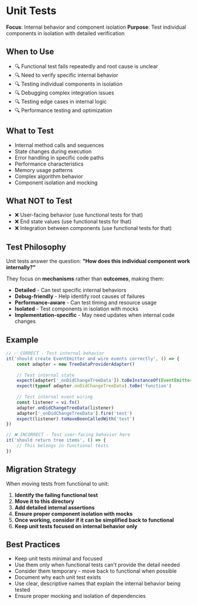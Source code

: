 # Unit Tests

**Focus**: Internal behavior and component isolation
**Purpose**: Test individual components in isolation with detailed verification

## When to Use
- 🔍 Functional test fails repeatedly and root cause is unclear
- 🔍 Need to verify specific internal behavior
- 🔍 Testing individual components in isolation
- 🔍 Debugging complex integration issues
- 🔍 Testing edge cases in internal logic
- 🔍 Performance testing and optimization

## What to Test
- Internal method calls and sequences
- State changes during execution
- Error handling in specific code paths
- Performance characteristics
- Memory usage patterns
- Complex algorithm behavior
- Component isolation and mocking

## What NOT to Test
- ❌ User-facing behavior (use functional tests for that)
- ❌ End state values (use functional tests for that)
- ❌ Integration between components (use functional tests for that)

## Test Philosophy
Unit tests answer the question: **"How does this individual component work internally?"**

They focus on **mechanisms** rather than **outcomes**, making them:
- **Detailed** - Can test specific internal behaviors
- **Debug-friendly** - Help identify root causes of failures
- **Performance-aware** - Can test timing and resource usage
- **Isolated** - Test components in isolation with mocks
- **Implementation-specific** - May need updates when internal code changes

## Example
```typescript
// ✅ CORRECT - Test internal behavior
it('should create EventEmitter and wire events correctly', () => {
    const adapter = new TreeDataProviderAdapter()
    
    // Test internal state
    expect(adapter['_onDidChangeTreeData']).toBeInstanceOf(EventEmitter)
    expect(typeof adapter.onDidChangeTreeData).toBe('function')
    
    // Test internal event wiring
    const listener = vi.fn()
    adapter.onDidChangeTreeData(listener)
    adapter['_onDidChangeTreeData'].fire('test')
    expect(listener).toHaveBeenCalledWith('test')
})

// ❌ INCORRECT - Test user-facing behavior here
it('should return tree items', () => {
    // This belongs in functional tests
})
```

## Migration Strategy
When moving tests from functional to unit:

1. **Identify the failing functional test**
2. **Move it to this directory**
3. **Add detailed internal assertions**
4. **Ensure proper component isolation with mocks**
5. **Once working, consider if it can be simplified back to functional**
6. **Keep unit tests focused on internal behavior only**

## Best Practices
- Keep unit tests minimal and focused
- Use them only when functional tests can't provide the detail needed
- Consider them temporary - move back to functional when possible
- Document why each unit test exists
- Use clear, descriptive names that explain the internal behavior being tested
- Ensure proper mocking and isolation of dependencies 